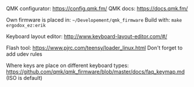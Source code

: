 QMK configurator: https://config.qmk.fm/
QMK docs: https://docs.qmk.fm/

Own firmware is placed in: `~/Developement/qmk_firmware`
Build with: `make ergodox_ez:erik`

Keyboard layout editor: http://www.keyboard-layout-editor.com/#/

Flash tool: https://www.pjrc.com/teensy/loader_linux.html
Don't forget to add udev rules

Where keys are place on different keyboard types: https://github.com/qmk/qmk_firmware/blob/master/docs/faq_keymap.md (ISO is default)
